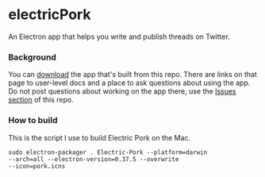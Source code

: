 # electricPork

An Electron app that helps you write and publish threads on Twitter.

### Background

You can <a href="http://pork.io/electric/">download</a> the app that's built from this repo. There are links on that page to user-level docs and a place to ask questions about using the app. Do not post questions about working on the app there, use the <a href="https://github.com/scripting/electricPork/issues">Issues section</a> of this repo.

### How to build

This is the script I use to build Electric Pork on the Mac. 

<code>sudo electron-packager . Electric-Pork --platform=darwin --arch=all --electron-version=0.37.5 --overwrite --icon=pork.icns</code>


